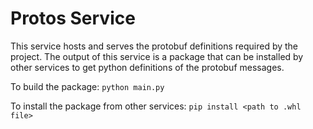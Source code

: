 # Protos Service

This service hosts and serves the protobuf definitions required by the project. The output of this service is a package that can be installed by other services to get python definitions of the protobuf messages.

To build the package:
`python main.py`

To install the package from other services:
`pip install <path to .whl file>`